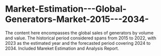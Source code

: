 # Market-Estimation---Global-Generators-Market-2015---2034-
The content here encompasses the global sales of generators by volume and value. The historical period considered spans from 2015 to 2022, with 2023 as the estimated year and the forecasted period covering 2024 to 2034.
Included Mareket Estimation and Analysis Report.
